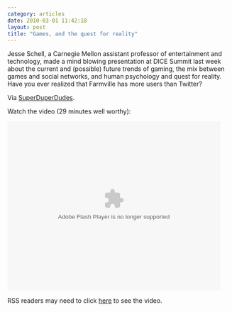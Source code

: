 ```yaml
---
category: articles
date: 2010-03-01 11:42:18
layout: post
title: "Games, and the quest for reality"
---
```


<p>Jesse Schell, a Carnegie Mellon assistant professor of entertainment and technology, made a mind blowing presentation at DICE Summit last week about the current and (possible) future trends of gaming, the mix between games and social networks, and human psychology and quest for reality. Have you ever realized that Farmville has more users than Twitter?</p><p>Via <a href="http://wiki.alcidesfonseca.com/superduperdudes/">SuperDuperDudes</a>.<p>Watch the video (29 minutes well worthy):</p><object classId="clsid:D27CDB6E-AE6D-11cf-96B8-444553540000" width="480" height="418" id="VideoPlayerLg44277"><param name="movie" value="http://g4tv.com/lv3/44277" /><param name="allowScriptAccess" value="always" /><param name="allowFullScreen" value="true" /><embed src="http://g4tv.com/lv3/44277" type="application/x-shockwave-flash" name="VideoPlayer" width="480" height="382" allowScriptAccess="always" allowFullScreen="true" /></object><p>RSS readers may need to click <a href="//joaobordalo.com/articles/2010/03/01/games-and-the-quest-for-reality">here</a> to see the video.</p>
